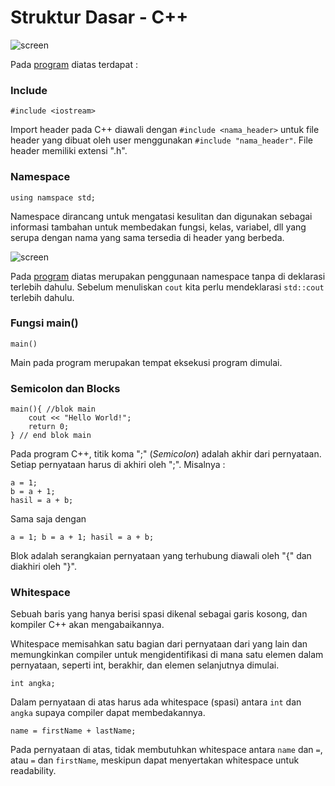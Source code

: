 # Struktur Dasar - C++

![screen](https://raw.githubusercontent.com/ajisubarkah/Pemrograman-Terstruktur/tree/master/src/sd-01.png)

Pada [program](https://github.com/ajisubarkah/Pemrograman-Terstruktur/master/StrukturDasar/hello.cpp) diatas terdapat :

### Include
	
	#include <iostream>
	
Import header pada C++ diawali dengan `#include <nama_header>` untuk file header yang dibuat oleh user menggunakan `#include "nama_header"`. File header memiliki extensi ".h".

### Namespace
	
	using namspace std;
	
Namespace dirancang untuk mengatasi kesulitan dan digunakan sebagai informasi tambahan untuk membedakan fungsi, kelas, variabel, dll yang serupa dengan nama yang sama tersedia di header yang berbeda.

![screen](https://raw.githubusercontent.com/ajisubarkah/Pemrograman-Terstruktur/master/src/sd-02.png)

Pada [program](https://github.com/ajisubarkah/Pemrograman-Terstruktur/tree/master/StrukturDasar/namespace.cpp) diatas merupakan penggunaan namespace tanpa di deklarasi terlebih dahulu. Sebelum menuliskan `cout` kita perlu mendeklarasi `std::cout` terlebih dahulu.

### Fungsi main()

	main()

Main pada program merupakan tempat eksekusi program dimulai.

### Semicolon dan Blocks

	main(){ //blok main
		cout << "Hello World!";
		return 0;
	} // end blok main
	
Pada program C++, titik koma ";" (*Semicolon*) adalah akhir dari pernyataan. Setiap pernyataan harus di akhiri oleh ";". Misalnya :
	
	a = 1;
	b = a + 1;
	hasil = a + b;
	
Sama saja dengan 
	
	a = 1; b = a + 1; hasil = a + b;
	
Blok adalah serangkaian pernyataan yang terhubung diawali oleh "{" dan diakhiri oleh "}".

### Whitespace

Sebuah baris yang hanya berisi spasi dikenal sebagai garis kosong, dan kompiler C++ akan mengabaikannya.

Whitespace memisahkan satu bagian dari pernyataan dari yang lain dan memungkinkan compiler untuk mengidentifikasi di mana satu elemen dalam pernyataan, seperti int, berakhir, dan elemen selanjutnya dimulai.

	int angka;
	
Dalam pernyataan di atas harus ada whitespace (spasi) antara `int` dan `angka` supaya compiler dapat membedakannya.

	name = firstName + lastName;
	
Pada pernyataan di atas, tidak membutuhkan whitespace antara `name` dan `=`, atau `=` dan `firstName`, meskipun dapat menyertakan whitespace untuk readability.